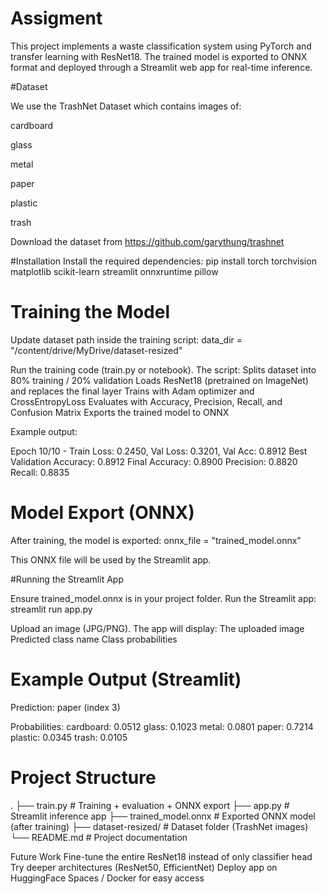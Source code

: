 # Assigment
This project implements a waste classification system using PyTorch and transfer learning with ResNet18.
The trained model is exported to ONNX format and deployed through a Streamlit web app for real-time inference.

#Dataset

We use the TrashNet Dataset
 which contains images of:

cardboard

glass

metal

paper

plastic

trash

Download the dataset from https://github.com/garythung/trashnet

#Installation
Install the required dependencies:
pip install torch torchvision matplotlib scikit-learn streamlit onnxruntime pillow

# Training the Model
Update dataset path inside the training script:
data_dir = "/content/drive/MyDrive/dataset-resized"


Run the training code (train.py or notebook).
The script:
Splits dataset into 80% training / 20% validation
Loads ResNet18 (pretrained on ImageNet) and replaces the final layer
Trains with Adam optimizer and CrossEntropyLoss
Evaluates with Accuracy, Precision, Recall, and Confusion Matrix
Exports the trained model to ONNX

Example output:

Epoch 10/10 - Train Loss: 0.2450, Val Loss: 0.3201, Val Acc: 0.8912
Best Validation Accuracy: 0.8912
Final Accuracy: 0.8900
Precision: 0.8820
Recall: 0.8835

# Model Export (ONNX)
After training, the model is exported:
onnx_file = "trained_model.onnx"


This ONNX file will be used by the Streamlit app.

#Running the Streamlit App

Ensure trained_model.onnx is in your project folder.
Run the Streamlit app:
streamlit run app.py


Upload an image (JPG/PNG).
The app will display:
The uploaded image
Predicted class name
Class probabilities

# Example Output (Streamlit)
Prediction: paper (index 3)

Probabilities:
cardboard: 0.0512
glass:     0.1023
metal:     0.0801
paper:     0.7214
plastic:   0.0345
trash:     0.0105

# Project Structure
.
├── train.py              # Training + evaluation + ONNX export
├── app.py                # Streamlit inference app
├── trained_model.onnx    # Exported ONNX model (after training)
├── dataset-resized/      # Dataset folder (TrashNet images)
└── README.md             # Project documentation

 Future Work
Fine-tune the entire ResNet18 instead of only classifier head
Try deeper architectures (ResNet50, EfficientNet)
Deploy app on HuggingFace Spaces / Docker for easy access
